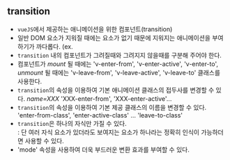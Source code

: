 ## transition

- `vueJS`에서 제공하는 애니메이션을 위한 컴포넌트(transition)
- 일반 DOM 요소가 지워질 때에는 요소가 없기 때문에 지워지는 애니메이션을 부여하기가 까다롭다. (ex. <dialog>)
- `transition` 내의 컴포넌트가 그려질때와 그려지지 않을때를 구분해 주어야 한다.
- 컴포넌트가 _mount_ 될 때에는 'v-enter-from', 'v-enter-active', 'v-enter-to', _unmount_ 될 때에는 'v-leave-from', 'v-leave-active', 'v-leave-to' 클래스를 사용한다.
- `transition`의 속성을 이용하여 기본 애니메이션 클래스의 접두사를 변경할 수 있다. _name=XXX_ 'XXX-enter-from', 'XXX-enter-active'...
- `transition`의 속성을 이용하여 기본 제공 클래스의 이름을 변경할 수 있다. 'enter-from-class', 'enter-active-class' ... 'leave-to-class'
- `transition`은 하나의 자식만 가질 수 있다.  
   : 단 여러 자식 요소가 있더라도 보여지는 요소가 하나라는 정확히 인식이 가능하더면 사용할 수 있다.
- 'mode' 속성을 사용하여 더욱 부드러운 변환 효과를 부여할 수 있다.
